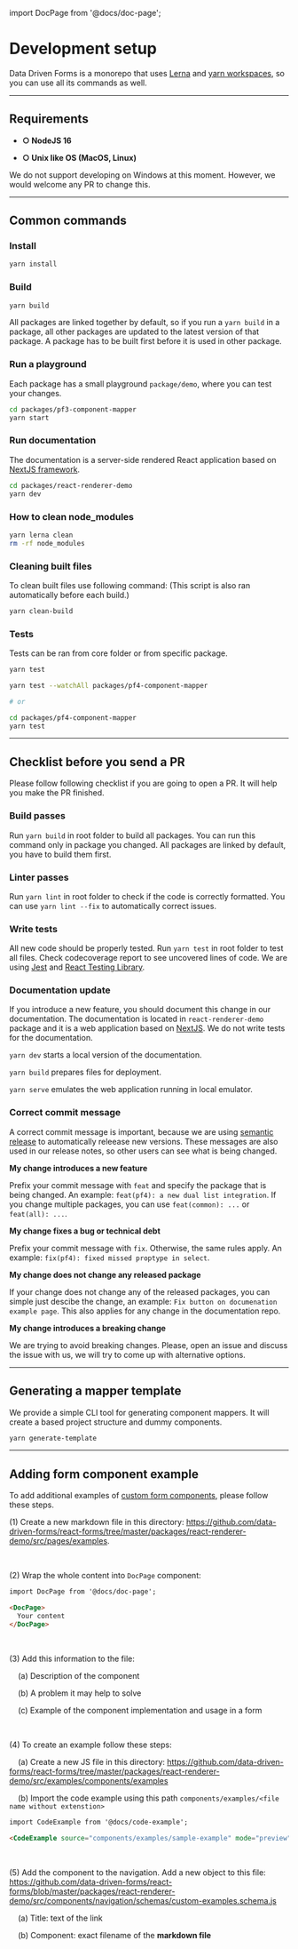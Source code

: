 import DocPage from '@docs/doc-page';

<DocPage>

# Development setup

Data Driven Forms is a monorepo that uses [Lerna](https://github.com/lerna/lerna) and [yarn workspaces](https://classic.yarnpkg.com/blog/2017/08/02/introducing-workspaces/), so you can use all its commands as well.

---

## Requirements

- **○ NodeJS 16**

- **○ Unix like OS (MacOS, Linux)**

We do not support developing on Windows at this moment. However, we would welcome any PR to change this.

---

## Common commands

### Install

```bash
yarn install
```

### Build

```bash
yarn build
```

All packages are linked together by default, so if you run a `yarn build` in a package, all other packages are updated to the latest version of that package. A package has to be built first before it is used in other package.

### Run a playground

Each package has a small playground `package/demo`, where you can test your changes.

```bash
cd packages/pf3-component-mapper
yarn start
```

### Run documentation

The documentation is a server-side rendered React application based on [NextJS framework](https://nextjs.org/).

```bash
cd packages/react-renderer-demo
yarn dev
```

### How to clean node_modules

```bash
yarn lerna clean
rm -rf node_modules
```
### Cleaning built files

To clean built files use following command: (This script is also ran automatically before each build.)

```bash
yarn clean-build
```

### Tests

Tests can be ran from core folder or from specific package.

```bash
yarn test

yarn test --watchAll packages/pf4-component-mapper

# or

cd packages/pf4-component-mapper
yarn test
```

---

## Checklist before you send a PR

Please follow following checklist if you are going to open a PR. It will help you make the PR finished.

### Build passes

Run `yarn build` in root folder to build all packages. You can run this command only in package you changed. All packages are linked by default, you have to build them first.

### Linter passes

Run `yarn lint` in root folder to check if the code is correctly formatted. You can use `yarn lint --fix` to automatically correct issues.
### Write tests

All new code should be properly tested. Run `yarn test` in root folder to test all files. Check codecoverage report to see uncovered lines of code. We are using [Jest](https://jestjs.io/) and [React Testing Library](https://testing-library.com/docs/react-testing-library/intro/).

### Documentation update

If you introduce a new feature, you should document this change in our documentation. The documentation is located in `react-renderer-demo` package and it is a web application based on [NextJS](https://nextjs.org/). We do not write tests for the documentation.

`yarn dev` starts a local version of the documentation.

`yarn build` prepares files for deployment.

`yarn serve` emulates the web application running in local emulator.

### Correct commit message

A correct commit message is important, because we are using [semantic release](https://github.com/semantic-release/commit-analyzer) to automatically releease new versions. These messages are also used in our release notes, so other users can see what is being changed.

**My change introduces a new feature**

Prefix your commit message with `feat` and specify the package that is being changed. An example: `feat(pf4): a new dual list integration`. If you change multiple packages, you can use `feat(common): ...` or `feat(all): ...`.

**My change fixes a bug or technical debt**

Prefix your commit message with `fix`. Otherwise, the same rules apply. An example: `fix(pf4): fixed missed proptype in select`.

**My change does not change any released package**

If your change does not change any of the released packages, you can simple just descibe the change, an example: `Fix button on documenation example page`. This also applies for any change in the documentation repo.

**My change introduces a breaking change**

We are trying to avoid breaking changes. Please, open an issue and discuss the issue with us, we will try to come up with alternative options.

---

## Generating a mapper template

We provide a simple CLI tool for generating component mappers. It will create a based project structure and dummy components.

```bash
yarn generate-template
```

---

## Adding form component example

To add additional examples of [custom form components](/examples/sample-example), please follow these steps.

(1) Create a new markdown file in this directory: https://github.com/data-driven-forms/react-forms/tree/master/packages/react-renderer-demo/src/pages/examples.

<br />

(2) Wrap the whole content into `DocPage` component:

```md
import DocPage from '@docs/doc-page';

<DocPage>
  Your content
</DocPage>
```

<br />

(3) Add this information to the file:

&nbsp;&nbsp;&nbsp;&nbsp;(a) Description of the component

&nbsp;&nbsp;&nbsp;&nbsp;(b) A problem it may help to solve

&nbsp;&nbsp;&nbsp;&nbsp;(c) Example of the component implementation and usage in a form

<br />

(4) To create an example follow these steps:

&nbsp;&nbsp;&nbsp;&nbsp;(a) Create a new JS file in this directory: https://github.com/data-driven-forms/react-forms/tree/master/packages/react-renderer-demo/src/examples/components/examples

&nbsp;&nbsp;&nbsp;&nbsp;(b) Import the code example using this path `components/examples/<file name without extenstion>`

```md
import CodeExample from '@docs/code-example';

<CodeExample source="components/examples/sample-example" mode="preview" />
```

<br />

(5) Add the component to the navigation. Add a new object to this file: https://github.com/data-driven-forms/react-forms/blob/master/packages/react-renderer-demo/src/components/navigation/schemas/custom-examples.schema.js

&nbsp;&nbsp;&nbsp;&nbsp;(a) Title: text of the link

&nbsp;&nbsp;&nbsp;&nbsp;(b) Component: exact filename of the **markdown file**

</DocPage>
